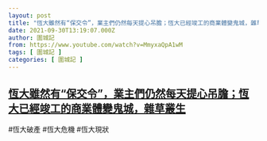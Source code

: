 ```yaml
---
layout: post
title: "恆大雖然有“保交令”，業主們仍然每天提心吊膽；恆大已經竣工的商業體變鬼城，雜草叢生"
date: 2021-09-30T13:19:07.000Z
author: 圍城記
from: https://www.youtube.com/watch?v=MmyxaQpA1wM
tags: [ 圍城記 ]
categories: [ 圍城記 ]
---
```

<!--1633007947000-->
[恆大雖然有“保交令”，業主們仍然每天提心吊膽；恆大已經竣工的商業體變鬼城，雜草叢生](https://www.youtube.com/watch?v=MmyxaQpA1wM)
------

<div>
#恆大破產  #恆大危機  #恆大現狀
</div>
